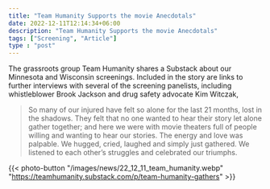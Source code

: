 ```yaml
---
title: "Team Humanity Supports the movie Anecdotals"
date: 2022-12-11T12:14:34+06:00
description: "Team Humanity Supports the movie Anecdotals"
tags: ["Screening", "Article"]
type : "post"
---
```

The grassroots group Team Humanity shares a Substack about our Minnesota and Wisconsin screenings. Included in the story are links to further interviews with several of the screening panelists, including whistleblower Brook Jackson and drug safety advocate Kim Witczak,
> So many of our injured have felt so alone for the last 21 months, lost in the shadows.  They felt that no one wanted to hear their story let alone gather together; and here we were with movie theaters full of people willing and wanting to hear our stories.  The energy and love was palpable.  We hugged, cried, laughed and simply just gathered.  We listened to each other’s struggles and celebrated our triumphs.

{{< photo-button "/images/news/22_12_11_team_humanity.webp" "https://teamhumanity.substack.com/p/team-humanity-gathers" >}}


